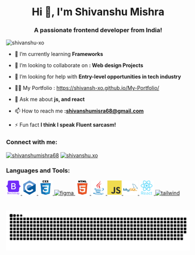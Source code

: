 <h1 align="center">Hi 👋, I'm Shivanshu Mishra</h1>
<h3 align="center">A passionate frontend developer from India!</h3>

<p align="left"> <img src="https://komarev.com/ghpvc/?username=shivanshu-xo&label=Profile%20views&color=0e75b6&style=flat" alt="shivanshu-xo" /> </p>

- 🌱 I’m currently learning **Frameworks**

- 👯 I’m looking to collaborate on **: Web design Projects**

- 🤝 I’m looking for help with **Entry-level opportunities in tech industry**

- 👨‍💻 My Portfolio : https://shivansh-xo.github.io/My-Portfolio/

- 💬 Ask me about **js, and react**

- 📫 How to reach me **:shivanshumisra68@gmail.com**

- ⚡ Fun fact **I think I speak Fluent sarcasm!**

<h3 align="left">Connect with me:</h3>
<p align="left">
<a href="https://linkedin.com/in/shivanshumishra68" target="blank"><img align="center" src="https://raw.githubusercontent.com/rahuldkjain/github-profile-readme-generator/master/src/images/icons/Social/linked-in-alt.svg" alt="shivanshumishra68" height="30" width="40" /></a>
<a href="https://instagram.com/shivanshu.xo" target="blank"><img align="center" src="https://raw.githubusercontent.com/rahuldkjain/github-profile-readme-generator/master/src/images/icons/Social/instagram.svg" alt="shivanshu.xo" height="30" width="40" /></a>
</p>

<h3 align="left">Languages and Tools:</h3>
<p align="left"> <a href="https://getbootstrap.com" target="_blank" rel="noreferrer"> <img src="https://raw.githubusercontent.com/devicons/devicon/master/icons/bootstrap/bootstrap-plain-wordmark.svg" alt="bootstrap" width="40" height="40"/> </a> <a href="https://www.cprogramming.com/" target="_blank" rel="noreferrer"> <img src="https://raw.githubusercontent.com/devicons/devicon/master/icons/c/c-original.svg" alt="c" width="40" height="40"/> </a> <a href="https://www.w3schools.com/css/" target="_blank" rel="noreferrer"> <img src="https://raw.githubusercontent.com/devicons/devicon/master/icons/css3/css3-original-wordmark.svg" alt="css3" width="40" height="40"/> </a> <a href="https://www.figma.com/" target="_blank" rel="noreferrer"> <img src="https://www.vectorlogo.zone/logos/figma/figma-icon.svg" alt="figma" width="40" height="40"/> </a> <a href="https://www.w3.org/html/" target="_blank" rel="noreferrer"> <img src="https://raw.githubusercontent.com/devicons/devicon/master/icons/html5/html5-original-wordmark.svg" alt="html5" width="40" height="40"/> </a> <a href="https://www.java.com" target="_blank" rel="noreferrer"> <img src="https://raw.githubusercontent.com/devicons/devicon/master/icons/java/java-original.svg" alt="java" width="40" height="40"/> </a> <a href="https://developer.mozilla.org/en-US/docs/Web/JavaScript" target="_blank" rel="noreferrer"> <img src="https://raw.githubusercontent.com/devicons/devicon/master/icons/javascript/javascript-original.svg" alt="javascript" width="40" height="40"/> </a> <a href="https://www.mysql.com/" target="_blank" rel="noreferrer"> <img src="https://raw.githubusercontent.com/devicons/devicon/master/icons/mysql/mysql-original-wordmark.svg" alt="mysql" width="40" height="40"/> </a> <a href="https://reactjs.org/" target="_blank" rel="noreferrer"> <img src="https://raw.githubusercontent.com/devicons/devicon/master/icons/react/react-original-wordmark.svg" alt="react" width="40" height="40"/> </a> <a href="https://tailwindcss.com/" target="_blank" rel="noreferrer"> <img src="https://www.vectorlogo.zone/logos/tailwindcss/tailwindcss-icon.svg" alt="tailwind" width="40" height="40"/> </a> </p>


###

<br clear="both">

<img src="https://raw.githubusercontent.com/shivansh-xo/shivansh-xo/output/snake.svg" alt="Snake animation" />

###
